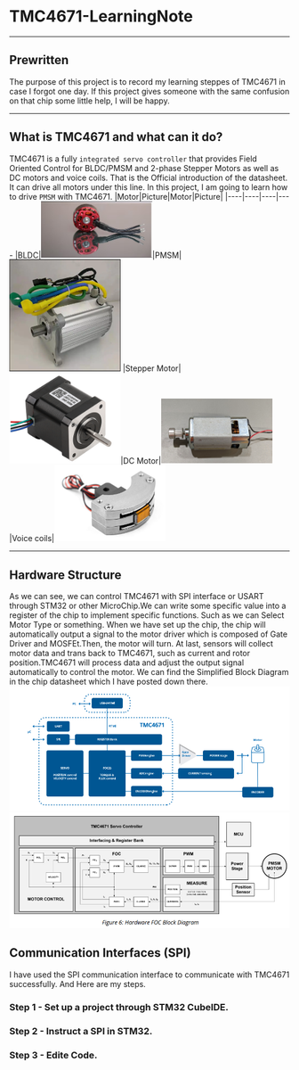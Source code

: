 # TMC4671-LearningNote
***
## Prewritten
  The purpose of this project is to record my learning steppes of TMC4671 in case I forgot one day. If this project gives someone with the same confusion on that chip some little help, I will be happy.
***
## What is TMC4671 and what can it do?
  TMC4671 is a fully `integrated servo controller` that provides Field Oriented Control for BLDC/PMSM and 2-phase Stepper Motors as well as DC motors and voice coils. That is the Official introduction of the datasheet.  
  It can drive all motors under this line. In this project, I am going to learn how to drive `PMSM` with TMC4671.
|Motor|Picture|Motor|Picture|
|----|----|----|----
|BLDC|<img src="https://github.com/WalterWFeng/TMC4671-LearningNote/blob/main/img/BLDC.png" width="200" />|PMSM|<img src="https://github.com/WalterWFeng/TMC4671-LearningNote/blob/main/img/PMSM.png" width="200" />
|Stepper Motor|<img src="https://github.com/WalterWFeng/TMC4671-LearningNote/blob/main/img/Stepper.jpg" width="200" />|DC Motor|<img src="https://github.com/WalterWFeng/TMC4671-LearningNote/blob/main/img/DC.png" width="200" />
|Voice coils|<img src="https://github.com/WalterWFeng/TMC4671-LearningNote/blob/main/img/Voice.jpg" width="200" />
***
## Hardware Structure
As we can see, we can control TMC4671 with SPI interface or USART through STM32 or other MicroChip.We can write some specific value into a register of the chip to implement specific functions. Such as we can Select Motor Type or something. When we have set up the chip, the chip will automatically output a signal to the motor driver which is composed of Gate Driver and MOSFEt.Then, the motor will turn. At last, sensors will collect motor data and trans back to TMC4671, such as current and rotor position.TMC4671 will process data and adjust the output signal automatically to control the motor. We can find the Simplified Block Diagram in the chip datasheet which I have posted down there.  
<img src="https://github.com/WalterWFeng/TMC4671-LearningNote/blob/main/img/Hardware1.png" width="700" />  
<img src="https://github.com/WalterWFeng/TMC4671-LearningNote/blob/main/img/Hardware2.png" width="700" />
## Communication Interfaces (SPI)
I have used the SPI communication interface to communicate with TMC4671 successfully. And Here are my steps.  
### Step 1 - Set up a project through STM32 CubeIDE.
### Step 2 - Instruct a SPI in STM32.
### Step 3 - Edite Code.
